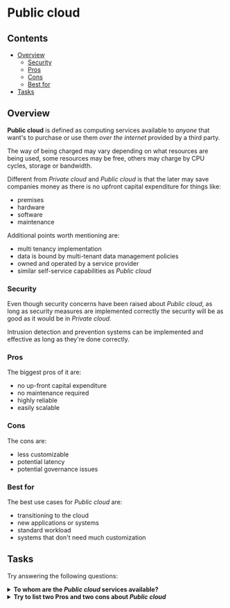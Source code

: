 # Public cloud

<!--TOC_START-->
## Contents
- [Overview](#overview)
	- [Security](#security)
	- [Pros](#pros)
	- [Cons](#cons)
	- [Best for](#best-for)
- [Tasks](#tasks)

<!--TOC_END-->
## Overview

**Public cloud** is defined as computing services available to *anyone* that want's to purchase or use them *over the internet* provided by a third party.

The way of being charged may vary depending on what resources are being used, some resources may be free, others may charge by CPU cycles, storage or bandwidth. 

Different from *Private cloud* and *Public cloud* is that the later may save companies money as there is no upfront capital expenditure for things like:
- premises
- hardware
- software
- maintenance

Additional points worth mentioning are:
- multi tenancy implementation
- data is bound by multi-tenant data management policies
- owned and operated by a service provider
- similar self-service capabilities as *Public cloud*

### Security

Even though security concerns have been raised about *Public cloud*, as long as security measures are implemented correctly the security will be as good as it would be in *Private cloud*.

Intrusion detection and prevention systems can be implemented and effective as long as they're done correctly.

### Pros

The biggest pros of it are:
- no up-front capital expenditure
- no maintenance required
- highly reliable
- easily scalable

### Cons

The cons are:
- less customizable
- potential latency
- potential governance issues

### Best for

The best use cases for *Public cloud* are:
- transitioning to the cloud
- new applications or systems
- standard workload
- systems that don't need much customization

## Tasks

Try answering the following questions:

<details>

<summary><b>To whom are the <i>Public cloud</i> services available?</b></summary>

As the name suggests, the service is available to everyone

</details>

<details>

<summary><b>Try to list two Pros and two cons about <i>Public cloud</i></b></summary>

Check if you got any of the following Pros:
- no up-front capital expenditure
- no maintenance required
- highly reliable
- easily scalable

Check if you got any of the following Cons:
- less customizable
- potential latency
- potential governance issues

</details>

